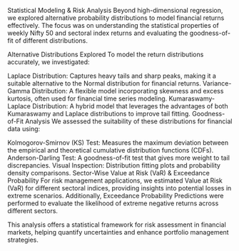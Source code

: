 Statistical Modeling & Risk Analysis
Beyond high-dimensional regression, we explored alternative probability distributions to model financial returns effectively. The focus was on understanding the statistical properties of weekly Nifty 50 and sectoral index returns and evaluating the goodness-of-fit of different distributions.

Alternative Distributions Explored
To model the return distributions accurately, we investigated:

Laplace Distribution: Captures heavy tails and sharp peaks, making it a suitable alternative to the Normal distribution for financial returns.
Variance-Gamma Distribution: A flexible model incorporating skewness and excess kurtosis, often used for financial time series modeling.
Kumaraswamy-Laplace Distribution: A hybrid model that leverages the advantages of both Kumaraswamy and Laplace distributions to improve tail fitting.
Goodness-of-Fit Analysis
We assessed the suitability of these distributions for financial data using:

Kolmogorov-Smirnov (KS) Test: Measures the maximum deviation between the empirical and theoretical cumulative distribution functions (CDFs).
Anderson-Darling Test: A goodness-of-fit test that gives more weight to tail discrepancies.
Visual Inspection: Distribution fitting plots and probability density comparisons.
Sector-Wise Value at Risk (VaR) & Exceedance Probability
For risk management applications, we estimated Value at Risk (VaR) for different sectoral indices, providing insights into potential losses in extreme scenarios. Additionally, Exceedance Probability Predictions were performed to evaluate the likelihood of extreme negative returns across different sectors.

This analysis offers a statistical framework for risk assessment in financial markets, helping quantify uncertainties and enhance portfolio management strategies.
